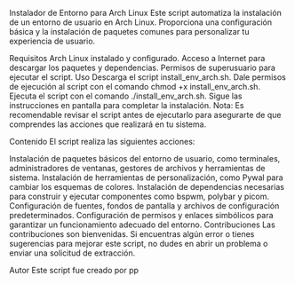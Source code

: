 

Instalador de Entorno para Arch Linux
Este script automatiza la instalación de un entorno de usuario en Arch Linux. Proporciona una configuración básica y la instalación de paquetes comunes para personalizar tu experiencia de usuario.

Requisitos
Arch Linux instalado y configurado.
Acceso a Internet para descargar los paquetes y dependencias.
Permisos de superusuario para ejecutar el script.
Uso
Descarga el script install_env_arch.sh.
Dale permisos de ejecución al script con el comando chmod +x install_env_arch.sh.
Ejecuta el script con el comando ./install_env_arch.sh.
Sigue las instrucciones en pantalla para completar la instalación.
Nota: Es recomendable revisar el script antes de ejecutarlo para asegurarte de que comprendes las acciones que realizará en tu sistema.

Contenido
El script realiza las siguientes acciones:

Instalación de paquetes básicos del entorno de usuario, como terminales, administradores de ventanas, gestores de archivos y herramientas de sistema.
Instalación de herramientas de personalización, como Pywal para cambiar los esquemas de colores.
Instalación de dependencias necesarias para construir y ejecutar componentes como bspwm, polybar y picom.
Configuración de fuentes, fondos de pantalla y archivos de configuración predeterminados.
Configuración de permisos y enlaces simbólicos para garantizar un funcionamiento adecuado del entorno.
Contribuciones
Las contribuciones son bienvenidas. Si encuentras algún error o tienes sugerencias para mejorar este script, no dudes en abrir un problema o enviar una solicitud de extracción.

Autor
Este script fue creado por pp

